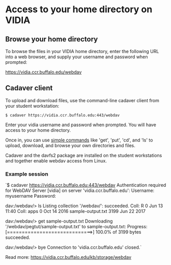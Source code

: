 # Access to your home directory on VIDIA


## Browse your home directory

To browse the files in your VIDIA home directory, enter the 
following URL into a web browser, and supply your username and 
password when prompted:

https://vidia.ccr.buffalo.edu/webdav


## Cadaver client

To upload and download files, use the command-line cadaver client from your student workstation:

`$ cadaver https://vidia.ccr.buffalo.edu:443/webdav`

Enter your vidia username and password when prompted. You will have access to your home directory.

Once in, you can use [simple commands](https://www.cs.colostate.edu/helpdocs/ftp.html) like 'get', 'put', 'cd', and 'ls'
to upload, download, and browse your own directories and files.

Cadaver and the davfs2 package are installed on the student 
workstations and together enable webdav access from Linux.

### Example session

`$ cadaver https://vidia.ccr.buffalo.edu:443/webdav
Authentication required for WebDAV Server [vidia] on server 'vidia.ccr.buffalo.edu':
Username: myusername
Password: 

dav:/webdav/> ls
Listing collection '/webdav/': succeeded.
Coll:   R                                      0  Jun 13 11:40
Coll:   apps                                   0  Oct 14  2016
        sample-output.txt                   3199  Jun 22  2017

dav:/webdav/> get sample-output.txt
Downloading '/webdav/pegtut/sample-output.txt' to sample-output.txt:
Progress: [=============================>] 100.0% of 3199 bytes succeeded.

dav:/webdav/> bye
Connection to 'vidia.ccr.buffalo.edu' closed.`

Read more: https://vidia.ccr.buffalo.edu/kb/storage/webdav

